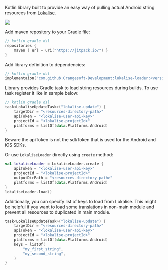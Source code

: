Kotlin library built to provide an easy way of pulling actual Android string resources from [Lokalise](https://lokalise.com/).

[![](https://jitpack.io/v/Orangesoft-Development/lokalise-loader.svg)](https://jitpack.io/#Orangesoft-Development/lokalise-loader)

Add maven repository to your Gradle file:
```kotlin
// kotlin gradle dsl
repositories {
    maven { url = uri("https://jitpack.io/") }
}
```

Add library definition to dependencies:
```kotlin
// kotlin gradle dsl
implementaion("com.github.Orangesoft-Development:lokalise-loader:<version>")
```

Library provides Gradle task to load string resources during builds. To use task register it like in sample below:
```kotlin
// kotlin gradle dsl
task<LokaliseUpdateTask>("lokalise-update") {
    targetDir = "<resources-directory-path>"
    apiToken = "<lokalise-user-api-key>"
    projectId = "<lokalise-projectId>"
    platforms = listOf(data.Platforms.Android)
}
```

Beware the apiToken is not the sdkToken that is used for the Android and iOS SDKs.

Or use `LokaliseLoader` directly using `create` method:
```kotlin
val lokaliseLoader = LokaliseLoader.create {
    apiToken = "<lokalise-user-api-key>"
    projectId = "<lokalise-projectId>"
    outputDirPath = "<resources-directory-path>"
    platforms = listOf(data.Platforms.Android)
}
lokaliseLoader.load()
```

Additionally, you can specify list of keys to load from Lokalise. This might be helpful if you want to load some translations in non-main module and prevent all resources to duplicated in main module.
```kotlin
task<LokaliseUpdateTask>("lokalise-update") {
    targetDir = "<resources-directory-path>"
    apiToken = "<lokalise-user-api-key>"
    projectId = "<lokalise-projectId>"
    platforms = listOf(data.Platforms.Android)
    keys = listOf(
        "my_first_string",
        "my_second_string",
    )
}
```
